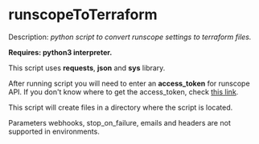 # runscopeToTerraform
Description: _python script to convert runscope settings to terraform files._

**Requires: python3 interpreter.**

This script uses **requests**, **json** and **sys** library.

After running script you will need to enter an **access_token** for runscope API. If you don't know where to get the access_token, check [this link](https://www.runscope.com/docs/api/authentication).

This script will create files in a directory where the script is located.

Parameters webhooks, stop_on_failure, emails and headers are not supported in environments.
